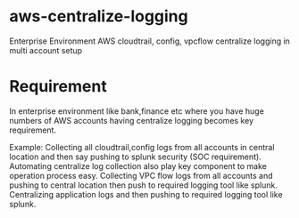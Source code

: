 # aws-centralize-logging
Enterprise Environment AWS cloudtrail, config, vpcflow centralize logging in multi account setup

# Requirement
In enterprise environment like bank,finance etc where you have huge numbers of AWS accounts  having centralize logging becomes key requirement.

Example: 
Collecting all cloudtrail,config logs from all accounts in central location and then say pushing to splunk security (SOC requirement).    
Automating centralize log collection also play key component to make operation process easy.
Collecting VPC flow logs from all accounts and pushing to central location then push to required logging tool like splunk.
Centralizing application logs and then pushing to required logging tool like splunk.



